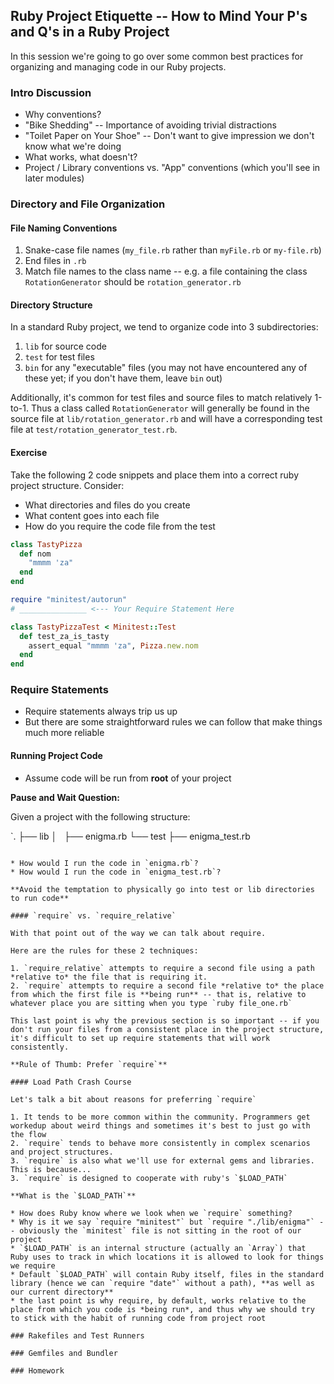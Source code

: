 ## Ruby Project Etiquette -- How to Mind Your P's and Q's in a Ruby Project

In this session we're going to go over some common best practices for organizing and managing code in our Ruby projects.

### Intro Discussion

* Why conventions?
* "Bike Shedding" -- Importance of avoiding trivial distractions
* "Toilet Paper on Your Shoe" -- Don't want to give impression we don't know what we're doing
* What works, what doesn't?
* Project / Library conventions vs. "App" conventions (which you'll see in later modules)

### Directory and File Organization

#### File Naming Conventions

1. Snake-case file names (`my_file.rb` rather than `myFile.rb` or `my-file.rb`)
2. End files in `.rb`
3. Match file names to the class name -- e.g. a file containing the class `RotationGenerator` should be `rotation_generator.rb`

#### Directory Structure

In a standard Ruby project, we tend to organize code into 3 subdirectories:

1. `lib` for source code
2. `test` for test files
3. `bin` for any "executable" files (you may not have encountered any of these yet; if you don't have them, leave `bin` out)

Additionally, it's common for test files and source files to match relatively 1-to-1. Thus a class called `RotationGenerator` will generally be found in the source file at `lib/rotation_generator.rb` and will have a corresponding test file at `test/rotation_generator_test.rb`.

#### Exercise

Take the following 2 code snippets and place them into a correct ruby project structure. Consider:

* What directories and files do you create
* What content goes into each file
* How do you require the code file from the test

```ruby
class TastyPizza
  def nom
    "mmmm 'za"
  end
end
```

```ruby
require "minitest/autorun"
# _______________ <--- Your Require Statement Here

class TastyPizzaTest < Minitest::Test
  def test_za_is_tasty
    assert_equal "mmmm 'za", Pizza.new.nom
  end
end
```

### Require Statements

* Require statements always trip us up
* But there are some straightforward rules we can follow that make things much more reliable

#### Running Project Code

* Assume code will be run from **root** of your project

**Pause and Wait Question:**

Given a project with the following structure:

`.
├── lib
│   ├── enigma.rb
└── test
    ├── enigma_test.rb
```

* How would I run the code in `enigma.rb`?
* How would I run the code in `enigma_test.rb`?

**Avoid the temptation to physically go into test or lib directories to run code**

#### `require` vs. `require_relative`

With that point out of the way we can talk about require.

Here are the rules for these 2 techniques:

1. `require_relative` attempts to require a second file using a path *relative to* the file that is requiring it.
2. `require` attempts to require a second file *relative to* the place from which the first file is **being run** -- that is, relative to whatever place you are sitting when you type `ruby file_one.rb`

This last point is why the previous section is so important -- if you don't run your files from a consistent place in the project structure, it's difficult to set up require statements that will work consistently.

**Rule of Thumb: Prefer `require`**

#### Load Path Crash Course

Let's talk a bit about reasons for preferring `require`

1. It tends to be more common within the community. Programmers get workedup about weird things and sometimes it's best to just go with the flow
2. `require` tends to behave more consistently in complex scenarios and project structures.
3. `require` is also what we'll use for external gems and libraries. This is because...
3. `require` is designed to cooperate with ruby's `$LOAD_PATH`

**What is the `$LOAD_PATH`**

* How does Ruby know where we look when we `require` something?
* Why is it we say `require "minitest"` but `require "./lib/enigma"` -- obviously the `minitest` file is not sitting in the root of our project
* `$LOAD_PATH` is an internal structure (actually an `Array`) that Ruby uses to track in which locations it is allowed to look for things we require
* Default `$LOAD_PATH` will contain Ruby itself, files in the standard library (hence we can `require "date"` without a path), **as well as our current directory**
* the last point is why require, by default, works relative to the place from which you code is *being run*, and thus why we should try to stick with the habit of running code from project root

### Rakefiles and Test Runners

### Gemfiles and Bundler

### Homework

